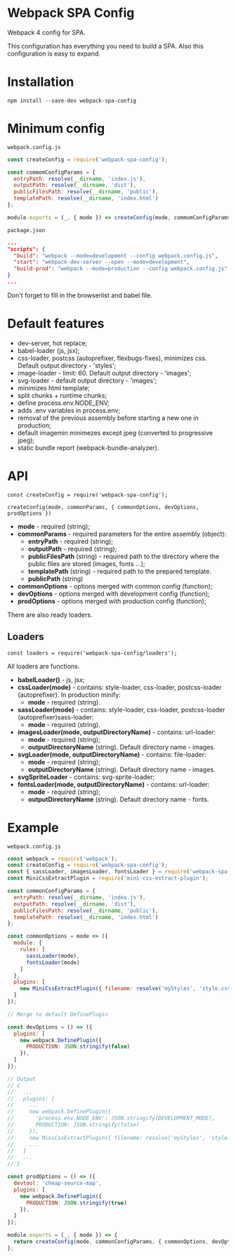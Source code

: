 # Webpack SPA Config
Webpack 4 config for SPA.

This configuration has everything you need to build a SPA.
Also this configuration is easy to expand.

# Installation
```
npm install --save-dev webpack-spa-config
```

# Minimum config
```
webpack.config.js
```
```js
const createConfig = require('webpack-spa-config');

const commomConfigParams = {
  entryPath: resolve(__dirname, 'index.js'),
  outputPath: resolve(__dirname, 'dist'),
  publicFilesPath: resolve(__dirname, 'public'),
  templatePath: resolve(__dirname, 'index.html')
};

module.exports = (_, { mode }) => createConfig(mode, commomConfigParams);
```

```
package.json
```
```json
...
"scripts": {
  "build": "webpack --mode=development --config webpack.config.js",
  "start": "webpack-dev-server --open --mode=development",
  "build-prod": "webpack --mode=production --config webpack.config.js"
}
...
```
Don't forget to fill in the browserlist and babel file.

# Default features
* dev-server, hot replace;
* babel-loader (js, jsx);
* css-loader, postcss (autoprefixer, flexbugs-fixes), minimizes css. Default output directory - 'styles';
* image-loader - limit: 60. Default output directory - 'images';
* svg-loader - default output directory - 'images';
* minimizes html template;
* split chunks + runtime chunks;
* define process.env.NODE_ENV;
* adds .env variables in process.env;
* removal of the previous assembly before starting a new one in production;
* default imagemin minimezes except jpeg (converted to progressive jpeg);
* static bundle report (webpack-bundle-analyzer).

# API
```
const createConfig = require('webpack-spa-config');

createConfig(mode, commonParams, { commonOptions, devOptions, prodOptions })
```
* **mode** - required (string);
* **commonParams** - required parameters for the entire assembly (object):
	 * **entryPath** - required (string);
   * **outputPath** - required (string);
   * **publicFilesPath** (string) - required path to the directory where the public files are stored (images, fonts ...);
   * **templatePath** (string) - required path to the prepared template.
   * **publicPath** (string)
* **commonOptions** - options merged with common config (function);
* **devOptions** - options merged with development config (function);
* **prodOptions** - options merged with production config (function);

There are also ready loaders.

## Loaders
```
const loaders = require('webpack-spa-config/loaders');
```

All loaders are functions.

* **babelLoader()** - js, jsx;
* **cssLoader(mode)** - contains: style-loader, css-loader, postcss-loader (autoprefixer). In production minify:
  * **mode** - required (string).
* **sassLoader(mode)** - contains: style-loader, css-loader, postcss-loader (autoprefixer)sass-loader:
  * **mode** - required (string).
* **imagesLoader(mode, outputDirectoryName)** - contains: url-loader:
  * **mode** - required (string);
  * **outputDirectoryName** (string). Default directory name - images.
* **svgLoader(mode, outputDirectoryName)** - contains: file-loader:
  * **mode** - required (string);
  * **outputDirectoryName** (string). Default directory name - images.
* **svgSpriteLoader** - contains: svg-sprite-loader;
* **fontsLoader(mode, outputDirectoryName)** - contains: url-loader:
  * **mode** - required (string);
  * **outputDirectoryName** (string). Default directory name - fonts.

# Example
```
webpack.config.js
```
```js
const webpack = require('webpack');
const createConfig = require('webpack-spa-config');
const { sassLoader, imagesLoader, fontsLoader } = require('webpack-spa-config/loaders');
const MiniCssExtractPlugin = require('mini-css-extract-plugin');

const commonConfigParams = {
  entryPath: resolve(__dirname, 'index.js'),
  outputPath: resolve(__dirname, 'dist'),
  publicFilesPath: resolve(__dirname, 'public'),
  templatePath: resolve(__dirname, 'index.html')
};

const commonOptions = mode => ({
  module: {
    rules: [
      sassLoader(mode),
      fontsLoader(mode)
    ]
  },
  plugins: [
    new MiniCssExtractPlugin({ filename: resolve('myStyles', 'style.css') })
  ]
});

// Merge to default DefinePlugin

const devOptions = () => ({
  plugins: [
    new webpack.DefinePlugin({
      PRODUCTION: JSON.stringify(false)
    }),
  ]
});

// Output
// {
//   ...
//   plugins: [
//     ...
//     new webpack.DefinePlugin({
//       'process.env.NODE_ENV': JSON.stringify(DEVELOPMENT_MODE),
//       PRODUCTION: JSON.stringify(false)
//     }),
//     new MiniCssExtractPlugin({ filename: resolve('myStyles', 'style.css') })
//     ...
//   ]
//   ...
// }

const prodOptions = () => ({
  devtool: 'cheap-source-map',
  plugins: [
    new webpack.DefinePlugin({
      PRODUCTION: JSON.stringify(true)
    }),
  ]
});

module.exports = (_, { mode }) => {
  return createConfig(mode, commonConfigParams, { commonOptions, devOptions, prodOptions });
};
```
